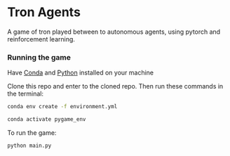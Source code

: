 # Tron Agents

A game of tron played between to autonomous agents, using pytorch and reinforcement learning.

### Running the game

Have [Conda](https://www.conda.io/projects/conda/en/latest/user-guide/install/index.html) and [Python](https://www.python.org/downloads/) installed on your machine

Clone this repo and enter to the cloned repo. Then run these commands in the terminal:
```bash
conda env create -f environment.yml

conda activate pygame_env
```

To run the game:
```bash
python main.py
```
